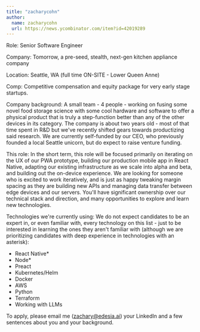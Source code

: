 ```yaml
---
title: "zacharycohn"
author:
  name: zacharycohn
  url: https://news.ycombinator.com/item?id=42019289
---
```

Role: Senior Software Engineer

Company: Tomorrow, a pre-seed, stealth, next-gen kitchen appliance company

Location: Seattle, WA (full time ON-SITE - Lower Queen Anne)

Comp: Competitive compensation and equity package for very early stage startups.

Company background:
A small team - 4 people - working on fusing some novel food storage science with some cool hardware and software to offer a physical product that is truly a step-function better than any of the other devices in its category. The company is about two years old - most of that time spent in R&amp;D but we&#x27;ve recently shifted gears towards productizing said research. We are currently self-funded by our CEO, who previously founded a local Seattle unicorn, but do expect to raise venture funding.

This role:
In the short term, this role will be focused primarily on iterating on the UX of our PWA prototype, building our production mobile app in React Native, adapting our existing infrastructure as we scale into alpha and beta, and building out the on-device experience. We are looking for someone who is excited to work iteratively, and is just as happy tweaking margin spacing as they are building new APIs and managing data transfer between edge devices and our servers. You&#x27;ll have significant ownership over our technical stack and direction, and many opportunities to explore and learn new technologies.

Technologies we&#x27;re currently using:
We do not expect candidates to be an expert in, or even familiar with, every technology on this list - just to be interested in learning the ones they aren&#x27;t familiar with (although we are prioritizing candidates with deep experience in technologies with an asterisk):
- React Native*
- Node*
- Preact
- Kubernetes&#x2F;Helm
- Docker
- AWS
- Python
- Terraform
- Working with LLMs

To apply, please email me (zachary@edesia.ai) your LinkedIn and a few sentences about you and your background.
<JobApplication />
